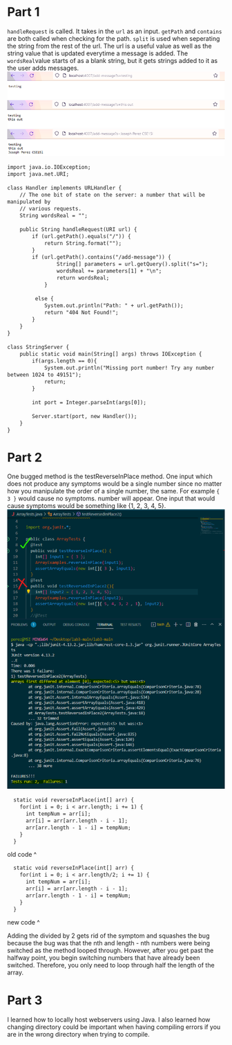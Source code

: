 # Part 1
`handleRequest` is called. It takes in the `url` as an input. `getPath` and `contains` are both called when checking for the path.
`split` is used when seperating the string from the rest of the url. The url is a useful value
as well as the string value that is updated everytime a message is added.
The `wordsReal`value starts of as a blank string, but it gets strings added to it as the user adds messages.
![sc2](LabReport2-1.png)
![sc3](LabReport2-2.png)
![sc4](LabReport2-3.png)
```
import java.io.IOException;
import java.net.URI;

class Handler implements URLHandler {
    // The one bit of state on the server: a number that will be manipulated by
    // various requests.
    String wordsReal = "";

    public String handleRequest(URI url) {
        if (url.getPath().equals("/")) {
            return String.format("");
        }   
        if (url.getPath().contains("/add-message")) {
                String[] parameters = url.getQuery().split("s=");
                wordsReal += parameters[1] + "\n";
                return wordsReal;
            }
        
         else {
            System.out.println("Path: " + url.getPath());
            return "404 Not Found!";
        }
    }
}

class StringServer {
    public static void main(String[] args) throws IOException {
        if(args.length == 0){
            System.out.println("Missing port number! Try any number between 1024 to 49151");
            return;
        }

        int port = Integer.parseInt(args[0]);

        Server.start(port, new Handler());
    }
}

```

# Part 2
One bugged method is the testReverseInPlace method. One input which does not produce any symptoms
would be a single number since no matter how you manipulate the order of a single number, the same. For example `{ 3 }` would cause no symptoms.
number will appear. One input that would cause symptoms would be something like {1, 2, 3, 4, 5}. 
![symptom](LabReport2-4-1.png)
```
  static void reverseInPlace(int[] arr) {
    for(int i = 0; i < arr.length; i += 1) {
      int tempNum = arr[i];
      arr[i] = arr[arr.length - i - 1];
      arr[arr.length - 1 - i] = tempNum;
    }
  }
```

old code ^

```
  static void reverseInPlace(int[] arr) {
    for(int i = 0; i < arr.length/2; i += 1) {
      int tempNum = arr[i];
      arr[i] = arr[arr.length - i - 1];
      arr[arr.length - 1 - i] = tempNum;
    }
  }
```

new code ^

Adding the divided by 2 gets rid of the symptom and squashes the bug because the bug was that the nth and length - nth numbers were being switched as the method looped through. However, after you get past the halfway point, you begin switching numbers that have already been switched. Therefore, you only need to loop through half the length of the array.

# Part 3
I learned how to locally host webservers using Java. I also learned how changing directory could be important
when having compiling errors if you are in the wrong directory when trying to compile.
